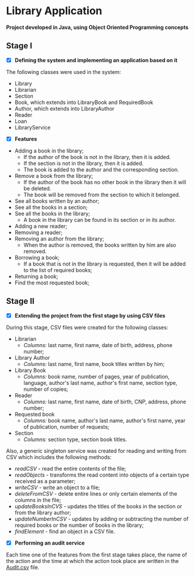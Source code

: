 # Library Application
**Project developed in Java, using Object Oriented Programming concepts**

## Stage I

- [x] **Defining the system and implementing an application based on it**

The following classes were used in the system:
* Library
* Librarian
* Section
* Book, which extends into LibraryBook and RequiredBook
* Author,  which extends into LibraryAuthor
* Reader
* Loan
* LibraryService

- [x] **Features**

* Adding a book in the library;
    * If the author of the book is not in the library, then it is added.
    * If the section is not in the library, then it is added.
    * The book is added to the author and the corresponding section.
* Remove a book from the library;
    * If the author of the book has no other book in the library then it will be deleted.
    * The book will be removed from the section to which it belonged.
* See all books written by an author;
* See all the books in a section;
* See all the books in the library;
     * A book in the library can be found in its section or in its author.
* Adding a new reader;
* Removing a reader;
* Removing an author from the library;
     * When the author is removed, the books written by him are also removed.
* Borrowing a book;
     * If a book that is not in the library is requested, then it will be added to the list of required books;
* Returning a book;
* Find the most requested book;

## Stage II

- [x] **Extending the project from the first stage by using CSV files** 

During this stage, CSV files were created for the following classes:
* Librarian 
   * *Columns:* last name, first name, date of birth, address, phone number;
* Library Author 
   * *Columns:* last name, first name, book titles written by him;
* Library Book 
   * *Columns:* book name, number of pages, year of publication, language, author's last name, author's first name, section type, number of copies;
* Reader 
   * *Columns:* last name, first name, date of birth, CNP, address, phone number;
* Requested book 
   * *Columns:* book name, author's last name, author's first name, year of publication, number of requests;
* Section 
   * *Columns:* section type, section book titles.

Also, a generic singleton service was created for reading and writing from CSV which includes the following methods:
* *readCSV* - read the entire contents of the file;
* *readObjects* - transforms the read content into objects of a certain type received as a parameter;
* *writeCSV* - write an object to a file;
* *deleteFromCSV* - delete entire lines or only certain elements of the columns in the file;
* *updateBooksInCVS* - updates the titles of the books in the section or from the library author;
* *updateNumberInCSV* - updates by adding or subtracting the number of required books or the number of books in the library;
* *findElement* - find an object in a CSV file.

- [x] **Performing an audit service** 

Each time one of the features from the first stage takes place, the name of the action and the time at which the action took place are written in the [Audit.csv](https://github.com/AtasieOana/Library-Application/blob/main/Audit.csv) file.
